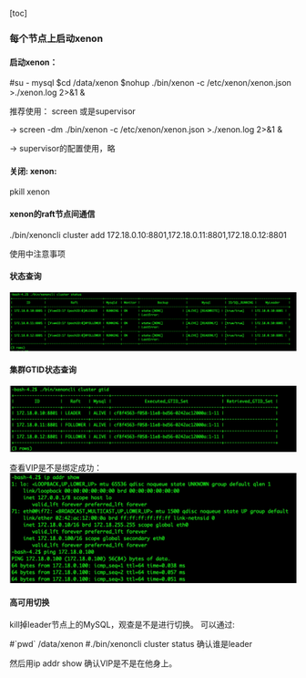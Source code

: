 

[toc]

### 每个节点上启动xenon
#### 启动xenon：
\#su - mysql
\$cd /data/xenon
\$nohup ./bin/xenon -c /etc/xenon/xenon.json >./xenon.log 2>&1 &

推荐使用： screen 或是supervisor

\-> screen  -dm ./bin/xenon -c /etc/xenon/xenon.json >./xenon.log 2>&1 &

\-> supervisor的配置使用，略

#### 关闭: xenon:
pkill xenon



#### xenon的raft节点间通信 

./bin/xenoncli cluster add 172.18.0.10:8801,172.18.0.11:8801,172.18.0.12:8801


使用中注意事项
#### 状态查询

![-w1264](/image/15434622339606.jpg)

#### 集群GTID状态查询
![-w873](/image/15434622891023.jpg)

查看VIP是不是绑定成功：
![-w759](/image/15434623067100.jpg)

#### 高可用切换
kill掉leader节点上的MySQL，观查是不是进行切换。
可以通过:

\#\`pwd\`
/data/xenon
\#./bin/xenoncli cluster status 确认谁是leader

然后用ip addr show 确认VIP是不是在他身上。

